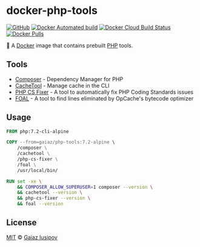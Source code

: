 # docker-php-tools

[![GitHub](https://img.shields.io/github/license/gaiaz-iusipov/docker-php-extensions.svg)](https://github.com/gaiaz-iusipov/docker-php-extensions#license)
[![Docker Automated build](https://img.shields.io/docker/cloud/automated/gaiaz/php-tools.svg)](https://cloud.docker.com/repository/docker/gaiaz/php-tools)
[![Docker Cloud Build Status](https://img.shields.io/docker/cloud/build/gaiaz/php-tools.svg)](https://cloud.docker.com/repository/docker/gaiaz/php-tools)
[![Docker Pulls](https://img.shields.io/docker/pulls/gaiaz/php-tools.svg)](https://hub.docker.com/r/gaiaz/php-tools/)

:whale: A [Docker](https://www.docker.com/) image that contains prebuilt [PHP](https://hub.docker.com/_/php/) tools.

## Tools

- [Composer](https://getcomposer.org/) - Dependency Manager for PHP
- [CacheTool](http://gordalina.github.io/cachetool/) - Manage cache in the CLI
- [PHP CS Fixer](https://cs.symfony.com/) - A tool to automatically fix PHP Coding Standards issues
- [FOAL](https://github.com/sebastianbergmann/foal/) - A tool to find lines eliminated by OpCache's bytecode optimizer

## Usage

```Dockerfile
FROM php:7.2-cli-alpine

COPY --from=gaiaz/php-tools:7.2-alpine \
    /composer \
    /cachetool \
    /php-cs-fixer \
    /foal \
    /usr/local/bin/

RUN set -xe \
    && COMPOSER_ALLOW_SUPERUSER=1 composer --version \
    && cachetool --version \
    && php-cs-fixer --version \
    && foal --version
```

## License

[MIT](http://opensource.org/licenses/MIT) © [Gaiaz Iusipov](https://github.com/gaiaz-iusipov)
